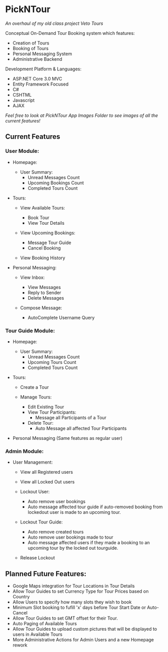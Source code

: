 <h1>PickNTour</h1>

*An overhaul of my old class project Veto Tours*

Conceptual On-Demand Tour Booking system which features:
* Creation of Tours
* Booking of Tours
* Personal Messaging System
* Administrative Backend

Development Platform & Languages:
* ASP.NET Core 3.0 MVC
* Entity Framework Focused
* C#
* CSHTML
* Javascript
* AJAX

*Feel free to look at PickNTour App Images Folder to see images of all the current features!*

<h2>Current Features</h2>

**<h3>User Module:</h3>**
  * Homepage:
    * User Summary:
      * Unread Messages Count
      * Upcoming Bookings Count
      * Completed Tours Count
      
  * Tours:
    * View Available Tours:
      * Book Tour
      * View Tour Details
      
    * View Upcoming Bookings:
      * Message Tour Guide
      * Cancel Booking
      
    * View Booking History

    
  * Personal Messaging:
    * View Inbox:
      * View Messages
      * Reply to Sender
      * Delete Messages
      
    * Compose Message:
      * AutoComplete Username Query
      
      
**<h3>Tour Guide Module:</h3>**
  * Homepage:
    * User Summary:
      * Unread Messages Count
      * Upcoming Tours Count
      * Completed Tours Count
      
  * Tours:
    * Create a Tour

    * Manage Tours:
      * Edit Existing Tour
      * View Tour Participants:
        * Message all Participants of a Tour
      * Delete Tour:
        * Auto Message all affected Tour Participants

  * Personal Messaging (Same features as regular user)
  
  
**<h3>Admin Module:</h3>**
  * User Management:
    * View all Registered users
    
    * View all Locked Out users
    
    * Lockout User:
      * Auto remove user bookings
      * Auto message affected tour guide if auto-removed booking from lockedout user is made to an upcoming tour.
      
    * Lockout Tour Guide:
      * Auto remove created tours
      * Auto remove user bookings made to tour
      * Auto message affected users if they made a booking to an upcoming tour by the locked out tourguide.
      
    * Release Lockout
      
      
**<h2>Planned Future Features:</h2>**
* Google Maps integration for Tour Locations in Tour Details
* Allow Tour Guides to set Currency Type for Tour Prices based on Country
* Allow Users to specify how many slots they wish to book
* Minimum Slot booking to fufill 'x' days before Tour Start Date or Auto-Cancel
* Allow Tour Guides to set GMT offset for their Tour.
* Auto Paging of Available Tours
* Allow Tour Guides to upload custom pictures that will be displayed to users in Available Tours
* More Administrative Actions for Admin Users and a new Homepage rework
      
    
   
